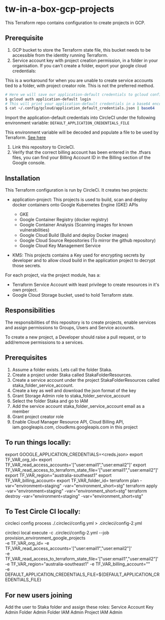 # tw-in-a-box-gcp-projects
This Terraform repo contains configuration to create projects in GCP.

## Prerequisite
1. GCP bucket to store the Terraform state file, this bucket needs to be accessible from the identity running Terraform.
1. Service account key with project creation permission, in a folder in your organisation. If you can't create a folder, export your google cloud credentials:

 This is a workaround for when you are unable to create service accounts tied to a folder, with project creator role.
 This is not the preferred method.

  ```bash
  # Here we will save our application-default credentials to gcloud config
  $ gcloud auth application-default login
  # This will print your application-default credentials in a base64 encoded format to use in CircleCI
  $ cat ~/.config/gcloud/application_default_credentials.json | base64
  ```
Import the application-default credentials into CircleCI under the following environment variable: `DEFAULT_APPLICATION_CREDENTIALS_FILE`

This environment variable will be decoded and populate a file to be used by Terraform.
 [See here](./.circleci/config.yml)

 1. Link this repository to CircleCI.
 1. Verify that the correct billing account has been entered in the .tfvars files, you can find your Billing Account ID in the Billing section of the Google console.

 ## Installation

This Terraform configuration is run by CircleCi. It creates two projects:
- application-project:
  This projects is used to build, scan and deploy docker containers onto Google Kubernetes Engine (GKE)
  APIs
  - GKE
  - Google Container Registry (docker registry)
  - Google Container Analysis (Scanning images for known vulnerabilities)
  - Google Cloud Build (Build and deploy Docker images)
  - Google Cloud Source Repositories (To mirror the github repository)
  - Google Cloud Key Management Service

- KMS:
  This projects contains a Key used for encrypting secrets by developer and to allow cloud build in the application project to decrypt those secrets.

For each project, via the project module, has a:
- Terraform Service Account with least privilege to create resources in it's own project.
- Google Cloud Storage bucket, used to hold Terraform state.

## Responsibilities

The responsibilities of this repository is to create projects, enable services and assign permissions to Groups, Users and Service accounts.

To create a new project, a Developer should raise a pull request, or to add/remove permissions to a services.


## Prerequisites

1. Assume a folder exists. Lets call the folder Staka.
1. Create a project under Staka called StakaFolderResources.
1. Create a service account under the project StakaFolderResources called staka_folder_service_account.
1. Create a key as well and download the json format of the key 
1. Grant Storage Admin role to  staka_folder_service_account
1. Select the folder Staka and go to IAM
1. Add the service account staka_folder_service_account email as a member
1. Grant project creator role 
1. Enable Cloud Manager Resource API, Cloud Billing API, iam.googleapis.com, cloudkms.googleapis.com in this project
   

## To run things locally:

export GOOGLE_APPLICATION_CREDENTIALS=<creds.json>
export TF_VAR_org_id=<org id>
export TF_VAR_read_access_accounts='["user:email1","user:email2"]'
export TF_VAR_read_access_to_terraform_state_file='["user:email1","user:email2"]'
export TF_VAR_region="australia-southeast1"
export TF_VAR_billing_account=<billing account id>
export TF_VAR_folder_id=<folder id>
terraform plan -var="environment=staging" -var="environment_short=stg"
terraform apply -var="environment=staging" -var="environment_short=stg”
terraform destroy -var="environment=staging" -var="environment_short=stg"

## To Test Circle CI locally:
circleci config process ./.circleci/config.yml > .circleci/config-2.yml

circleci local execute -c .circleci/config-2.yml --job provision_environment_google_projects  \
-e TF_VAR_org_id=<orgid> -e TF_VAR_read_access_accounts='["user:email1","user:email2"]' \
-e TF_VAR_read_access_to_terraform_state_file='["user:email1","user:email2"]' \
-e TF_VAR_region="australia-southeast1" -e TF_VAR_billing_account="<billing account>" \
-e DEFAULT_APPLICATION_CREDENTIALS_FILE=${DEFAULT_APPLICATION_CREDENTIALS_FILE}

## For new users joining

Add the user to Staka folder and assign these roles:
Service Account Key Admin
Folder Admin
Folder IAM Admin
Project IAM Admin
